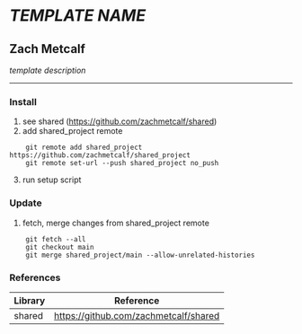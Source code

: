 # *TEMPLATE NAME*
## Zach Metcalf

*template description*

----------------

### Install
1. see shared (https://github.com/zachmetcalf/shared)
2. add shared_project remote
```
    git remote add shared_project https://github.com/zachmetcalf/shared_project
    git remote set-url --push shared_project no_push
```
3. run setup script

### Update
1. fetch, merge changes from shared_project remote
```
    git fetch --all
    git checkout main
    git merge shared_project/main --allow-unrelated-histories
```

### References
Library | Reference
---------------- | ----------------
shared | https://github.com/zachmetcalf/shared
